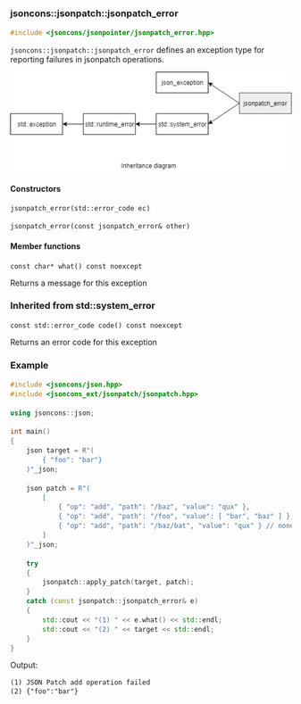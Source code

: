 ### jsoncons::jsonpatch::jsonpatch_error

```c++
#include <jsoncons/jsonpointer/jsonpatch_error.hpp>
```

`jsoncons::jsonpatch::jsonpatch_error` defines an exception type for reporting failures in jsonpatch operations.

![jsonpatch_error](./diagrams/jsonpatch_error.png)

#### Constructors

    jsonpatch_error(std::error_code ec)

    jsonpatch_error(const jsonpatch_error& other)

#### Member functions

    const char* what() const noexcept
Returns a message for this exception

### Inherited from std::system_error

    const std::error_code code() const noexcept
Returns an error code for this exception

### Example

```c++
#include <jsoncons/json.hpp>
#include <jsoncons_ext/jsonpatch/jsonpatch.hpp>

using jsoncons::json;

int main()
{
    json target = R"(
        { "foo": "bar"}
    )"_json;

    json patch = R"(
        [
            { "op": "add", "path": "/baz", "value": "qux" },
            { "op": "add", "path": "/foo", "value": [ "bar", "baz" ] },
            { "op": "add", "path": "/baz/bat", "value": "qux" } // nonexistent target
        ]
    )"_json;

    try
    {
        jsonpatch::apply_patch(target, patch);
    }
    catch (const jsonpatch::jsonpatch_error& e)
    {
        std::cout << "(1) " << e.what() << std::endl;
        std::cout << "(2) " << target << std::endl;
    }
}
```

Output:
```
(1) JSON Patch add operation failed
(2) {"foo":"bar"}
```
